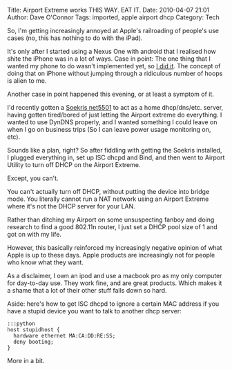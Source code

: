 Title: Airport Extreme works THIS WAY. EAT IT.
Date: 2010-04-07 21:01
Author: Dave O'Connor
Tags: imported, apple airport dhcp
Category: Tech

So, I'm getting increasingly annoyed at Apple's railroading of people's
use cases (no, this has nothing to do with the iPad).

It's only after I started using a Nexus One with android that I realised
how shite the iPhone was in a lot of ways. Case in point: The one thing
that I wanted my phone to do wasn't implemented yet, so [I did it].
The concept of doing that on iPhone without jumping through a ridiculous
number of hoops is alien to me.

Another case in point happened this evening, or at least a symptom of
it.

I'd recently gotten a [Soekris net5501] to act as a home dhcp/dns/etc.
server, having gotten tired/bored of just letting the Airport extreme do
everything. I wanted to use DynDNS properly, and I wanted something I
could leave on when I go on business trips (So I can leave power usage
monitoring on, etc).

Sounds like a plan, right? So after fiddling with getting the Soekris
installed, I plugged everything in, set up ISC dhcpd and Bind, and then
went to Airport Utility to turn off DHCP on the Airport Extreme.

Except, you can't.

You can't actually turn off DHCP, without putting the device into bridge
mode. You literally cannot run a NAT network using an Airport Extreme
where it's not the DHCP server for your LAN.

Rather than ditching my Airport on some unsuspecting fanboy and doing
research to find a good 802.11n router, I just set a DHCP pool size of 1
and got on with my life.

However, this basically reinforced my increasingly negative opinion of
what Apple is up to these days. Apple products are increasingly not for
people who know what they want.

As a disclaimer, I own an ipod and use a macbook pro as my only computer
for day-to-day use. They work fine, and are great products. Which makes
it a shame that a lot of their other stuff falls down so hard.

Aside: here's how to get ISC dhcpd to ignore a certain MAC address if
you have a stupid device you want to talk to another dhcp server:

    :::python
    host stupidhost {
      hardware ethernet MA:CA:DD:RE:SS;
      deny booting;
    }

More in a bit.

  [I did it]: https://uk.androlib.com/android.application.net-andvari-bluetoothcondition-AwCq.aspx
  [Soekris net5501]: http://soekris.com/products/net5501-1.html
